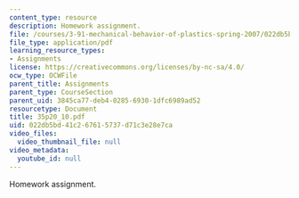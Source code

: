 ```yaml
---
content_type: resource
description: Homework assignment.
file: /courses/3-91-mechanical-behavior-of-plastics-spring-2007/022db5bd41c267615737d71c3e28e7ca_35p20_10.pdf
file_type: application/pdf
learning_resource_types:
- Assignments
license: https://creativecommons.org/licenses/by-nc-sa/4.0/
ocw_type: OCWFile
parent_title: Assignments
parent_type: CourseSection
parent_uid: 3845ca77-deb4-0285-6930-1dfc6989ad52
resourcetype: Document
title: 35p20_10.pdf
uid: 022db5bd-41c2-6761-5737-d71c3e28e7ca
video_files:
  video_thumbnail_file: null
video_metadata:
  youtube_id: null
---
```

Homework assignment.